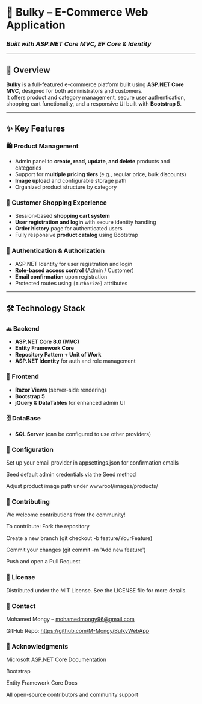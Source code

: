 # 🛒 **Bulky – E-Commerce Web Application**  
### *Built with ASP.NET Core MVC, EF Core & Identity*

---

## 🚀 Overview  
**Bulky** is a full-featured e-commerce platform built using **ASP.NET Core MVC**, designed for both administrators and customers.  
It offers product and category management, secure user authentication, shopping cart functionality, and a responsive UI built with **Bootstrap 5**.

---

## ✨ Key Features  

### 🛍️ Product Management  
- Admin panel to **create, read, update, and delete** products and categories  
- Support for **multiple pricing tiers** (e.g., regular price, bulk discounts)  
- **Image upload** and configurable storage path  
- Organized product structure by category  

### 🛒 Customer Shopping Experience  
- Session-based **shopping cart system**  
- **User registration and login** with secure identity handling  
- **Order history** page for authenticated users  
- Fully responsive **product catalog** using Bootstrap  

### 🔐 Authentication & Authorization  
- ASP.NET Identity for user registration and login  
- **Role-based access control** (Admin / Customer)  
- **Email confirmation** upon registration  
- Protected routes using `[Authorize]` attributes  

---

## 🛠️ Technology Stack  

### 🔙 Backend  
- **ASP.NET Core 8.0 (MVC)**  
- **Entity Framework Core**  
- **Repository Pattern + Unit of Work**  
- **ASP.NET Identity** for auth and role management  

### 🎨 Frontend  
- **Razor Views** (server-side rendering)  
- **Bootstrap 5**  
- **jQuery & DataTables** for enhanced admin UI  

### 🗄️ DataBase  
- **SQL Server** (can be configured to use other providers)

### 🔧 Configuration
Set up your email provider in appsettings.json for confirmation emails

Seed default admin credentials via the Seed method

Adjust product image path under wwwroot/images/products/

### 🤝 Contributing
We welcome contributions from the community!

To contribute:
Fork the repository

Create a new branch (git checkout -b feature/YourFeature)

Commit your changes (git commit -m 'Add new feature')

Push and open a Pull Request

### 📄 License
Distributed under the MIT License.
See the LICENSE file for more details.

### 📧 Contact
Mohamed Mongy – mohamedmongy96@gmail.com

GitHub Repo: https://github.com/M-Mongy/BulkyWebApp

### 🙏 Acknowledgments
Microsoft ASP.NET Core Documentation

Bootstrap

Entity Framework Core Docs

All open-source contributors and community support

